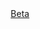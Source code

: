 <script>
	import { Badge, Center, Title, Box } from '@svelteuidev/core';

	const override = {
		gap: '0.5rem'
	};
	const title = {
		fontFamily: 'var(--font)'
	};
</script>

<a href="/">
	<Center {override} inline>
		<Box css={{ d: 'flex' }}>
			<Title override={title} order={2} inline>Svelte</Title>
			<Title override={title} order={2} inline color="blue">UI</Title>
		</Box>
		<Badge override={{ display: 'inline-block' }} variant="outline">Beta</Badge>
	</Center>
</a>
